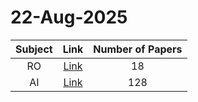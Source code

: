 # 22-Aug-2025

| Subject | Link | Number of Papers |
|:-----:|:----:|:----------------:|
| RO | [Link](https://github.com/KJaebye/EmbodiedAI-Robotics-arXiv-Daily-Reporter/tree/main/22-Aug-2025/RO) | 18 |
| AI | [Link](https://github.com/KJaebye/EmbodiedAI-Robotics-arXiv-Daily-Reporter/tree/main/22-Aug-2025/AI) | 128 |
